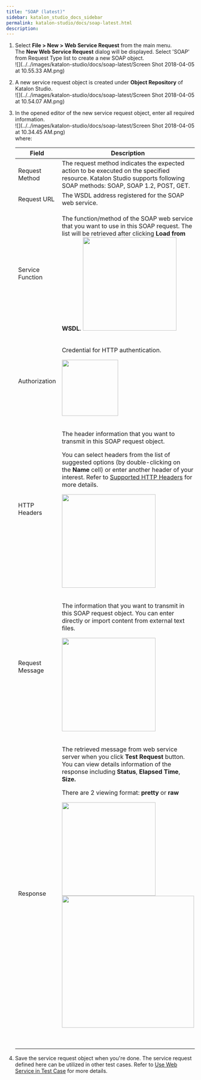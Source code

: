 ```yaml
---
title: "SOAP (latest)" 
sidebar: katalon_studio_docs_sidebar
permalink: katalon-studio/docs/soap-latest.html 
description: 
---
```

1.  Select **File > New > Web Service Request** from the main menu. The **New Web Service Request** dialog will be displayed. Select 'SOAP' from Request Type list to create a new SOAP object.  
    ![](../../images/katalon-studio/docs/soap-latest/Screen Shot 2018-04-05 at 10.55.33 AM.png)  
      
    
2.  A new service request object is created under **Object Repository** of Katalon Studio.  
    ![](../../images/katalon-studio/docs/soap-latest/Screen Shot 2018-04-05 at 10.54.07 AM.png)  
      
    
3.  In the opened editor of the new service request object, enter all required information.  
    ![](../../images/katalon-studio/docs/soap-latest/Screen Shot 2018-04-05 at 10.34.45 AM.png)  
    where:
    
    <table><thead><tr><th><div class="tablesorter-header-inner">Field</div></th><th><div class="tablesorter-header-inner">Description</div></th></tr></thead><tbody><tr><td>Request Method</td><td><span>The request method indicates the expected action to be executed on the specified resource. Katalon Studio supports following SOAP methods: SOAP, SOAP 1.2, POST, GET.</span></td></tr><tr><td>Request URL</td><td>The WSDL address registered for the SOAP web service.</td></tr><tr><td>Service Function</td><td><div class="content-wrapper"><p>The function/method of the SOAP web service that you want to use in this SOAP request. The list will be retrieved after clicking&nbsp;<strong>Load from WSDL</strong>. <span class="confluence-embedded-file-wrapper confluence-embedded-manual-size"><img class="confluence-embedded-image" height="250" src="../../images/katalon-studio/docs/soap-latest/Screen Shot 2018-04-05 at 10.40.05 AM.png" data-image-src="/download/attachments/13697583/Screen%20Shot%202018-04-05%20at%2010.40.05%20AM.png?version=1&amp;modificationDate=1522899637000&amp;api=v2" data-unresolved-comment-count="0" data-linked-resource-id="13697838" data-linked-resource-version="1" data-linked-resource-type="attachment" data-linked-resource-default-alias="Screen Shot 2018-04-05 at 10.40.05 AM.png" data-base-url="https://docs.katalon.com" data-linked-resource-content-type="image/png" data-linked-resource-container-id="13697583" data-linked-resource-container-version="3"></span></p></div></td></tr><tr><td>Authorization</td><td><div class="content-wrapper"><p>Credential for HTTP authentication.</p><p><span class="confluence-embedded-file-wrapper confluence-embedded-manual-size"><img class="confluence-embedded-image" height="150" src="../../images/katalon-studio/docs/soap-latest/Screen Shot 2018-04-05 at 10.37.05 AM.png" data-image-src="/download/attachments/13697583/Screen%20Shot%202018-04-05%20at%2010.37.05%20AM.png?version=1&amp;modificationDate=1522899442000&amp;api=v2" data-unresolved-comment-count="0" data-linked-resource-id="13697836" data-linked-resource-version="1" data-linked-resource-type="attachment" data-linked-resource-default-alias="Screen Shot 2018-04-05 at 10.37.05 AM.png" data-base-url="https://docs.katalon.com" data-linked-resource-content-type="image/png" data-linked-resource-container-id="13697583" data-linked-resource-container-version="3"></span></p></div></td></tr><tr><td>HTTP Headers</td><td><div class="content-wrapper"><p>The header information that you want to transmit in this SOAP request object.</p><p>You can select headers from the list of suggested options (by double-clicking on the&nbsp;<strong>Name</strong>&nbsp;cell) or enter another header of your interest. Refer to&nbsp;<a class="external-link" href="https://developer.mozilla.org/en-US/docs/Web/HTTP/Headers" rel="nofollow">Supported HTTP Headers</a>&nbsp;for more details.</p><p><span class="confluence-embedded-file-wrapper confluence-embedded-manual-size"><img class="confluence-embedded-image" height="250" src="../../images/katalon-studio/docs/soap-latest/Screen Shot 2018-04-05 at 10.39.09 AM.png" data-image-src="/download/attachments/13697583/Screen%20Shot%202018-04-05%20at%2010.39.09%20AM.png?version=1&amp;modificationDate=1522899567000&amp;api=v2" data-unresolved-comment-count="0" data-linked-resource-id="13697837" data-linked-resource-version="1" data-linked-resource-type="attachment" data-linked-resource-default-alias="Screen Shot 2018-04-05 at 10.39.09 AM.png" data-base-url="https://docs.katalon.com" data-linked-resource-content-type="image/png" data-linked-resource-container-id="13697583" data-linked-resource-container-version="3"></span></p></div></td></tr><tr><td>Request Message</td><td><div class="content-wrapper"><p>The information that you want to transmit in this SOAP request object.&nbsp;You can enter directly or import content from external text files.&nbsp;</p><p><span class="confluence-embedded-file-wrapper confluence-embedded-manual-size"><img class="confluence-embedded-image" height="250" src="../../images/katalon-studio/docs/soap-latest/Screen Shot 2018-04-05 at 10.41.28 AM.png" data-image-src="/download/attachments/13697583/Screen%20Shot%202018-04-05%20at%2010.41.28%20AM.png?version=2&amp;modificationDate=1522900253000&amp;api=v2" data-unresolved-comment-count="0" data-linked-resource-id="13697839" data-linked-resource-version="2" data-linked-resource-type="attachment" data-linked-resource-default-alias="Screen Shot 2018-04-05 at 10.41.28 AM.png" data-base-url="https://docs.katalon.com" data-linked-resource-content-type="image/png" data-linked-resource-container-id="13697583" data-linked-resource-container-version="3"></span></p></div></td></tr><tr><td>Response</td><td><div class="content-wrapper"><p>The retrieved message from web service server when you click&nbsp;<strong>Test Request </strong>button. You can view details information of the response including <strong>Status</strong>, <strong>Elapsed Time</strong>, <strong>Size.</strong></p><p>There are 2 viewing format: <strong>pretty</strong> or <strong>raw</strong></p><p><span class="confluence-embedded-file-wrapper confluence-embedded-manual-size"><img class="confluence-embedded-image" height="250" src="../../images/katalon-studio/docs/soap-latest/Screen Shot 2018-04-05 at 10.50.38 AM.png" data-image-src="/download/attachments/13697583/Screen%20Shot%202018-04-05%20at%2010.50.38%20AM.png?version=1&amp;modificationDate=1522900319000&amp;api=v2" data-unresolved-comment-count="0" data-linked-resource-id="13697841" data-linked-resource-version="1" data-linked-resource-type="attachment" data-linked-resource-default-alias="Screen Shot 2018-04-05 at 10.50.38 AM.png" data-base-url="https://docs.katalon.com" data-linked-resource-content-type="image/png" data-linked-resource-container-id="13697583" data-linked-resource-container-version="3"></span> <span class="confluence-embedded-file-wrapper confluence-embedded-manual-size"><img class="confluence-embedded-image" width="353" src="../../images/katalon-studio/docs/soap-latest/Screen Shot 2018-04-05 at 10.52.27 AM.png" data-image-src="/download/attachments/13697583/Screen%20Shot%202018-04-05%20at%2010.52.27%20AM.png?version=1&amp;modificationDate=1522900390000&amp;api=v2" data-unresolved-comment-count="0" data-linked-resource-id="13697842" data-linked-resource-version="1" data-linked-resource-type="attachment" data-linked-resource-default-alias="Screen Shot 2018-04-05 at 10.52.27 AM.png" data-base-url="https://docs.katalon.com" data-linked-resource-content-type="image/png" data-linked-resource-container-id="13697583" data-linked-resource-container-version="3"></span></p><p>&nbsp;</p></div></td></tr></tbody></table>
    
4.  Save the service request object when you're done. The service request defined here can be utilized in other test cases. Refer to [Use Web Service in Test Case](/display/KD/Using+Web+Service+in+Test+Case) for more details.